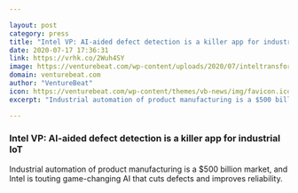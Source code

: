```yaml
---

layout: post
category: press
title: "Intel VP: AI-aided defect detection is a killer app for industrial IoT"
date: 2020-07-17 17:36:31
link: https://vrhk.co/2Wuh4SY
image: https://venturebeat.com/wp-content/uploads/2020/07/inteltransform2020-e1594304433845.jpg?w=1200&strip=all
domain: venturebeat.com
author: "VentureBeat"
icon: https://venturebeat.com/wp-content/themes/vb-news/img/favicon.ico
excerpt: "Industrial automation of product manufacturing is a $500 billion market, and Intel is touting game-changing AI that cuts defects and improves reliability."

---
```


### Intel VP: AI-aided defect detection is a killer app for industrial IoT

Industrial automation of product manufacturing is a $500 billion market, and Intel is touting game-changing AI that cuts defects and improves reliability.
